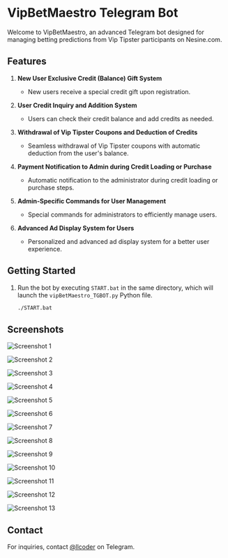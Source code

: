 # VipBetMaestro Telegram Bot

Welcome to VipBetMaestro, an advanced Telegram bot designed for managing betting predictions from Vip Tipster participants on Nesine.com.

## Features

1. **New User Exclusive Credit (Balance) Gift System**
   - New users receive a special credit gift upon registration.

2. **User Credit Inquiry and Addition System**
   - Users can check their credit balance and add credits as needed.

3. **Withdrawal of Vip Tipster Coupons and Deduction of Credits**
   - Seamless withdrawal of Vip Tipster coupons with automatic deduction from the user's balance.

4. **Payment Notification to Admin during Credit Loading or Purchase**
   - Automatic notification to the administrator during credit loading or purchase steps.

5. **Admin-Specific Commands for User Management**
   - Special commands for administrators to efficiently manage users.

6. **Advanced Ad Display System for Users**
   - Personalized and advanced ad display system for a better user experience.

## Getting Started

1. Run the bot by executing `START.bat` in the same directory, which will launch the `vipBetMaestro_TGBOT.py` Python file.
   ```bash
   ./START.bat
   

## Screenshots

![Screenshot 1](screenshot/screenshot1.png)

![Screenshot 2](screenshot/screenshot2.png)

![Screenshot 3](screenshot/screenshot_3.png)

![Screenshot 4](screenshot/screenshot4.png)

![Screenshot 5](screenshot/screenshot5.png)

![Screenshot 6](screenshot/screenshot6.png)

![Screenshot 7](screenshot/screenshot7.png)

![Screenshot 8](screenshot/screenshot8.png)

![Screenshot 9](screenshot/screenshot9.png)

![Screenshot 10](screenshot/screenshot10.png)

![Screenshot 11](screenshot/screenshot11.png)

![Screenshot 12](screenshot/screenshot12.png)

![Screenshot 13](screenshot/screenshot13.png)

## Contact

For inquiries, contact [@llcoder](https://t.me/llcoder) on Telegram.
